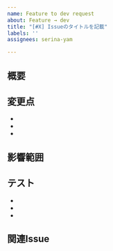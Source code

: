 ```yaml
---
name: Feature to dev request
about: Feature → dev
title: "[#X] Issueのタイトルを記載"
labels: ''
assignees: serina-yam

---
```


## 概要
<!-- このPRの目的と概要を簡潔に説明 -->

## 変更点
<!-- 具体的な変更点や修正箇所を箇条書きでリストアップする -->

- 
- 
- 

## 影響範囲
<!-- このPRが影響を及ぼす範囲や他の機能への影響を説明 -->

## テスト
<!-- このPRに関連するテストケースやテスト方法を記載 -->

- 
- 
- 

## 関連Issue
<!-- このPRが関連するIssueやタスクをリンク -->
<!-- 例：
    - 関連Issue: #123 -->

